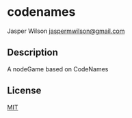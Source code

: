 # codenames
Jasper Wilson <jaspermwilson@gmail.com>

## Description

A nodeGame based on CodeNames

## License

[MIT](LICENSE)
